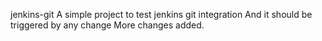 jenkins-git
A simple project to test jenkins git integration
And it should be triggered by any change
More changes added.
